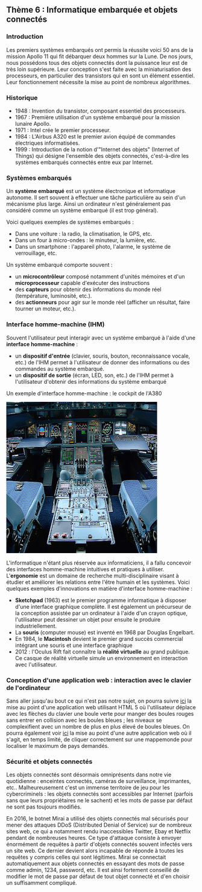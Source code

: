 ## Thème 6 : Informatique embarquée et objets connectés

### Introduction

Les premiers systèmes embarqués ont permis la réussite voici 50 ans de la mission Apollo 11 qui fit débarquer deux hommes sur la Lune. De nos jours, nous possédons tous des objets connectés dont la puissance leur est de très loin supérieure. Leur conception s'est faite avec la miniaturisation des processeurs, en particulier des transistors qui en sont un élément essentiel. Leur fonctionnement nécessite la mise au point de nombreux algorithmes.


### Historique

- 1948 : Invention du transistor, composant essentiel des processeurs.
- 1967 : Première utilisation d'un système embarqué pour la mission lunaire Apollo.
- 1971 : Intel crée le premier processeur.
- 1984 : L'Airbus A320 est le premier avion équipé de commandes électriques informatisées.
- 1999 : Introduction de la notion d'"Internet des objets" (Internet of Things) qui désigne l'ensemble des objets connectés, c'est-à-dire les systèmes embarqués connectés entre eux par Internet.


### Systèmes embarqués

Un **système embarqué** est un système électronique et informatique autonome. Il sert souvent à effectuer une tâche particulière au sein d'un mécanisme plus large. Ainsi un ordinateur n'est généralement pas considéré comme un système embarqué (il est trop général).

Voici quelques exemples de systèmes embarqués :
- Dans une voiture : la radio, la climatisation, le GPS, etc.
- Dans un four à micro-ondes : le minuteur, la lumière, etc.
- Dans un smartphone : l'appareil photo, l'alarme, le système de verrouillage, etc.

Un système embarqué comporte souvent : 
- un **microcontrôleur** composé notamment d'unités mémoires et d'un **microprocesseur** capable d'exécuter des instructions
- des **capteurs** pour obtenir des informations du monde réel (température, luminosité, etc.).
- des **actionneurs** pour agir sur le monde réel (afficher un résultat, faire tourner un moteur, etc.).

### Interface homme-machine (IHM)

Souvent l'utilisateur peut interagir avec un système embarqué à l'aide d'une **interface homme-machine** :

- un **dispositif d'entrée** (clavier, souris, bouton, reconnaissance vocale, etc.) de l'IHM permet à l'utilisateur de donner des informations ou des commandes au système embarqué.
- un **dispositif de sortie** (écran, LED, son, etc.) de l'IHM permet à l'utilisateur d'obtenir des informations du système embarqué

Un exemple d'interface homme-machine : le cockpit de l'A380 

<img width="400" height="400" src="Assets/cockpit.png">

L'informatique n'étant plus réservée aux informaticiens, il a fallu concevoir des interfaces homme-machine intuitives et pratiques à utiliser. L'**ergonomie** est un domaine de recherche multi-disciplinaire visant à étudier et améliorer les relations entre l'être humain et les systèmes.
Voici quelques exemples d'innovations en matière d'interface homme-machine :

- **Sketchpad** (1963) est le premier programme informatique à disposer d'une interface graphique complète. Il est également un précurseur de la conception assistée par un ordinateur à l'aide d'un crayon optique, l'utilisateur peut dessiner un objet pour ensuite le produire industriellement.
- La **souris** (computer mouse) est inventé en 1968 par Douglas Engelbart.
- En 1984, le **Macintosh** devient le premier grand succès commercial intégrant une souris et une interface graphique
- 2012 : l'Oculus Rift fait connaître la **réalité virtuelle** au grand publique. Ce casque de réalité virtuelle simule un environnement en interaction avec l'utilisateur.

 ### Conception d'une application web : interaction avec le clavier de l'ordinateur
 
 Sans aller jusqu'au bout ce qui n'est pas notre sujet, on pourra suivre [ici](http://isnangellier.alwaysdata.net/php/Projet_Gobble.html) la mise au point d'une application web utilisant HTML 5 où l'utilisateur déplace avec les flèches du clavier une boule verte pour manger des boules rouges sans entrer en collision avec les boules bleues ; les niveaux se complexifient avec un nombre de plus en plus élevé de boules bleues. 
On pourra également voir [ici](http://isnangellier.alwaysdata.net/php/Projet_carte.html) la mise au point d'une autre application web où il s'agit, en temps limité, de cliquer correctement sur une mappemonde pour localiser le maximum de pays demandés.
 
 ### Sécurité et objets connectés
 
 Les objets connectés sont désormais omniprésents dans notre vie quotidienne : enceintes connectés, caméras de surveillance, imprimantes, etc.. Malheureusement c'est un immense territoire de jeu pour les cybercriminels : les objets connectés sont accessibles par Internet (parfois sans que leurs propriétaires ne le sachent) et les mots de passe par défaut ne sont pas toujours modifiés.
 
 En 2016, le botnet Mirai a utilisé des objets connectés mal sécurisés pour mener des attaques DDoS (Distributed Denial of Service) sur de nombreux sites web, ce qui a notamment rendu inaccessibles Twitter, Ebay et Netflix pendant de nombreuses heures. Ce type d'attaque consiste à envoyer énormément de requêtes à partir d'objets connectés souvent infectés vers un site web. Ce dernier devient alors incapable de réponde à toutes les requêtes y compris celles qui sont légitimes. Mirai se connectait automatiquement aux objets connectés en essayant des mots de passe comme admin, 1234, password, etc. Il est ainsi fortement conseillé de modifier le mot de passe par défaut de tout objet connecté et d'en choisir un suffisamment compliqué.
 